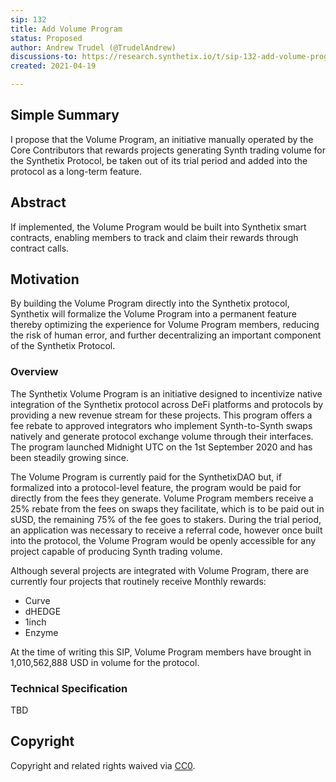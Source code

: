 ```yaml
---
sip: 132
title: Add Volume Program
status: Proposed
author: Andrew Trudel (@TrudelAndrew)
discussions-to: https://research.synthetix.io/t/sip-132-add-volume-program-to-the-synthetix-protocol/377
created: 2021-04-19

---
```


## Simple Summary

I propose that the Volume Program, an initiative manually operated by the Core Contributors that rewards projects generating Synth trading volume for the Synthetix Protocol, be taken out of its trial period and added into the protocol as a long-term feature.

## Abstract

If implemented, the Volume Program would be built into Synthetix smart contracts, enabling members to track and claim their rewards through contract calls.

## Motivation

By building the Volume Program directly into the Synthetix protocol, Synthetix will formalize the Volume Program into a permanent feature thereby optimizing the experience for Volume Program members, reducing the risk of human error, and further decentralizing an important component of the Synthetix Protocol. 

### Overview

The Synthetix Volume Program is an initiative designed to incentivize native integration of the Synthetix protocol across DeFi platforms and protocols by providing a new revenue stream for these projects. This program offers a fee rebate to approved integrators who implement Synth-to-Synth swaps natively and generate protocol exchange volume through their interfaces. The program launched Midnight UTC on the 1st September 2020 and has been steadily growing since.

The Volume Program is currently paid for the SynthetixDAO but, if formalized into a protocol-level feature, the program would be paid for directly from the fees they generate. Volume Program members receive a 25% rebate from the fees on swaps they facilitate, which is to be paid out in sUSD, the remaining 75% of the fee goes to stakers. During the trial period, an application was necessary to receive a referral code, however once built into the protocol, the Volume Program would be openly accessible for any project capable of producing Synth trading volume. 

Although several projects are integrated with Volume Program, there are currently four projects that routinely receive Monthly rewards: 
- Curve
- dHEDGE
- 1inch
- Enzyme

At the time of writing this SIP, Volume Program members have brought in 1,010,562,888 USD in volume for the protocol. 

### Technical Specification

TBD


## Copyright

Copyright and related rights waived via [CC0](https://creativecommons.org/publicdomain/zero/1.0/).

